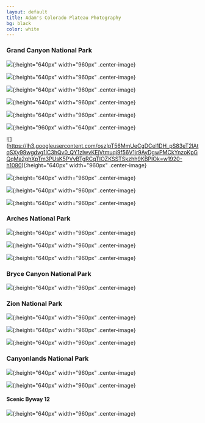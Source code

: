 ```yaml
---
layout: default
title: Adam's Colorado Plateau Photography
bg: black
color: white
---
```


<meta property="og:image" content="https://lh3.googleusercontent.com/q0giABa3KjuqrIdun_hv3FgYSiIyWmHv3Ak0qSMhIZoaF2WEMIkGTLaZ1GLep64qqRyVjhl9jZPIayP3vBiH98s8exmv1GcgMq62v90DDDKFJeSMfDwSUQfdXJ0lWiYRSJeibRhHHLI=w2400" />

### Grand Canyon National Park

![](https://lh3.googleusercontent.com/K7FkUkx2VJZLsxTIoV9kTK2ZwYfPbuZlf8xRWQ3mQkw1eBzhyoBCMMbWDvzsDImJMQUuvg7IIHLifWoGcCkw7NDa5l8KzxiHZPwCUKuqHkUOUu6meGgOrUkK65W2HFJ6wRUOrPNcpZI=w1920-h1080){:height="640px" width="960px" .center-image}

![](https://lh3.googleusercontent.com/1hGNIsME9fCxsWQFlgzk9hMyuOuyB1318BCuB_gHdEP5EUqs7XNISqULCoYzNwKHCbG94h---ZvADWNZpuEfLfDlnCxi0XMz6cDMNCPekoslA1F78iAeF6ldOlWrmh_nhdyIfprKQdw=w1920-h1080){:height="640px" width="960px" .center-image}

![](https://lh3.googleusercontent.com/sg5zNV82WCyV8BGw5xY_DYwmsGkqfTucurxg2_nQzLqFI_30bV3gw4U9fSAMzG8S8O91JgBlZxw4WPv8qyOCZ0lSzkheCnEQgZL-e7PoH3o8O9cFtwyhc5i6AIC0HAMek0oCdUTsLyk=w1920-h1080){:height="640px" width="960px" .center-image}

![](https://lh3.googleusercontent.com/_RQgr5g1xGooK0e9Czw1VMAAZvrYw7kAdYKRKxFmTOwJp6YuE-1X1mByvuL6LgFz6t2AcELEdovqpsnWKkxsStNh15SqY1_KrLZMhr0VrqIOYuTbyfgQC6dfMkApdxTMNjZQbnQcXEU=w1920-h1080){:height="640px" width="960px" .center-image}

![](https://lh3.googleusercontent.com/Lp_eJlXjamRr1CnjWV2f5xGWxLW0w0y-Lv6zSmqLd1sFz7M7kGTBkSEkKYGA2rPBU4xIhb4SU5RjT0jtD5c0o7z5ad0BATrM1PXNrbsEUvAGuJLX3g5owlCqeuDYkFP6GReOCO8EkCM=w1920-h1080){:height="640px" width="960px" .center-image}

![](https://lh3.googleusercontent.com/PTzxNMY5GvZdWpqb39OiJtIKYxmzsAV6G4OsABcyWdEwP2XTrjYtcKD-z0jDr09SfNeHL4A1rAZIwa5Zq-E76bVGnXczoa7jMf_3IEq4Ro-0os-oET2rKVH5nWobQpv7AmIgZqO1U0k=w1920-h1080){:height="960px" width="640px" .center-image}

![]
(https://lh3.googleusercontent.com/oszIpT56MmUeCgDCel1DH_pS83eT2lAtqSXy99wgdvg1IC3hQv0_QY1zIwvKEjVtmuqi9f56V1jr9AyDgwPMCkYnzoKpGQqMa2ghXpTm3PUsK5PVvBTgRCqTIOZKSSTSkzhh9KBPIOk=w1920-h1080){:height="640px" width="960px" .center-image}

![](https://lh3.googleusercontent.com/0A7BdeX_JxWroC2bHt7mLmq1SdkcJXqNDUjcC_XpkCFcNE2aJWKEkM1S87XaNmdm8UkYGcZF5Cn_zlCuys5-Qo4XwV8-Z085G5XsakLXkGjZcBbGkX_H4n8Pmt3lTrVMtH8TE7whXqg=w1920-h1080){:height="640px" width="960px" .center-image}

![](https://lh3.googleusercontent.com/uch4Sd6CYLw-8kGbLWNUTzc9Xe4jRK2O7Saz3iSlNe3UlR3nXEcFkuQDuwIDwrYJhUyYnTaXElVfqALqGyWPib-FWXuimKzEosXxEoWIhR1-_q_VsG2JlqOy1Yrjw7S-4XAxzKRq77k=w1920-h1080){:height="640px" width="960px" .center-image}

![](https://lh3.googleusercontent.com/e97a-tlfqhbwlGAOUEWKJAXqDjH-LSnX3vfKvhhMp7oGVDgRvcLoyKl1WnmF2PqU64xdb-6yJLNERz_FR35ev6PxcB8sr1wWbCVqnbVvykRPEi7YnuJnExU5V9B1KL0KY-TQ--BlszA=w1920-h1080){:height="640px" width="960px" .center-image}

### Arches National Park

![](https://lh3.googleusercontent.com/Ab6KcQXD2-6Qg6X3nrLKwgzKwPInqbip1MJRWSIgAqXwaJ7YE5vtMY9wdIKBqPlOre8BLKqpqUuMIkOG4sHvKJFFGuOHlK1FE9ULjpfdtEsP_3pmfYfh7VVAeA2wX4Sq9s6C2D2W-W8=w2400){:height="640px" width="960px" .center-image}

![](https://lh3.googleusercontent.com/Az-AngA0idBL8q1Rd8yfWW_zM4MXbb4XtpXsv0oM54BYlV6u1xG4Pia9h9-0wxs_I2hLCuROKMv5Ww0XFRLPqLBeOOw79zAJ2ox6LSRS0ojlVACGm62KPEMfAKPiIjtHerEdGtlNpfo=w2400){:height="640px" width="960px" .center-image}

![](https://lh3.googleusercontent.com/dz3k_wADiWQOujYyseR5t3JJcr6EHa4KzRTYmIIa-XlX4lXqp1LHF15aPG7SuV7e9DiY0lh1UPlQoHu9smgP3szFO-QvaWemLsucSmuqdDmxIsLJT1VXMtHAKhlerL3vy94VFdQdjDo=w2400){:height="640px" width="960px" .center-image}

### Bryce Canyon National Park

![](https://lh3.googleusercontent.com/wHZUX8fbGQxaqnpZ5WPbghYOaK4AZ-Q5lVMYmYX9VfzYn1hlAVn_QnuFoeFVjBHKQjgOb4t04HkmTN5X7_TebFfVBLnr92EFfN-c_T45G4r1hecrjyM0hQtJyzSdSX5K_UfevKJzRgI=w2400){:height="640px" width="960px" .center-image}

### Zion National Park

![](https://lh3.googleusercontent.com/q0giABa3KjuqrIdun_hv3FgYSiIyWmHv3Ak0qSMhIZoaF2WEMIkGTLaZ1GLep64qqRyVjhl9jZPIayP3vBiH98s8exmv1GcgMq62v90DDDKFJeSMfDwSUQfdXJ0lWiYRSJeibRhHHLI=w2400){:height="640px" width="960px" .center-image}

![](https://lh3.googleusercontent.com/5HHq1_yqMSUgGFiaj7KPZFvzxzdOZJp8A1MAkMNIpsUxcpfpAtAwcX_3DTDz4zJt5ptNv4iX2o8mapaUF_NvY1XPWGqLxMTETHc9iWNJXuO68CRVv1O9Fb-5hlx-SBPP2JyczldZLGc=w2400){:height="640px" width="960px" .center-image}

![](https://lh3.googleusercontent.com/AsG4wQ-SLmlnbycjIBx4Fp4RQGQiU5yfx6zHYco9FEgWmxbTVj4NB7hPi6y4B3sLugWKmQVoHXNJ-N50bL2q2shUI8PANn3invHz7vJdM6UYMlvea8mGutgKK9TctPHGutQWvOHyM60=w2400){:height="640px" width="960px" .center-image}

### Canyonlands National Park

![](https://lh3.googleusercontent.com/Cs6BQCIcTMr3R7zvDrzLZUGWtxCpQbwlB0enziCdhtGphwlDWdJAYWuAxb1EZRfuhs5nPD2uqhncDg48oRV6hDQE02kcBm8ZqVJgzaFwErJm0U0prPGCRRodbDP5j8rTpC6K_NMXX-k=w2400){:height="640px" width="960px" .center-image}

![](https://lh3.googleusercontent.com/5in8eINmAlBAIE1sKfTMy_41bZyPK-OI0KOx967VT5NW25RWlS4uqFXXtgAHlYOG5AfKCKrjGnP3CLWHWqw9aKKZTkJwywrgzCKmm9xWR0xQAubPxDdiJ1mX5hCP1dyOxQWKfivXPbQ=w2400){:height="640px" width="960px" .center-image}


#### Scenic Byway 12

![](https://lh3.googleusercontent.com/RaXcTxsB5vklncHpHvLYV66jGRRkYsHQTHd20VIJVCrj2mzQKd4EnGfMlpuCXqELMKw5rnTYi7qlER-4dMhZhlHlcovjkPnJfOmey1NTCKpXyZ56eBH_0HisvmJiFbp14omUsCxXbL0=w2400){:height="640px" width="960px" .center-image}
